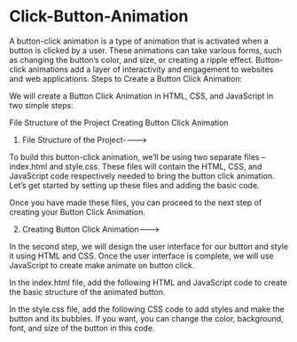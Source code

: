# Click-Button-Animation
A button-click animation is a type of animation that is activated when a button is clicked by a user. These animations can take various forms, such as changing the button’s color, and size, or creating a ripple effect. Button-click animations add a layer of interactivity and engagement to websites and web applications.
Steps to Create a Button Click Animation:

We will create a  Button Click Animation in HTML, CSS, and JavaScript in two simple steps:

File Structure of the Project
Creating Button Click Animation


1. File Structure of the Project---->

To build this button-click animation, we’ll be using two separate files – index.html and style.css. These files will contain the HTML, CSS, and JavaScript code respectively needed to bring the button click animation. Let’s get started by setting up these files and adding the basic code.

Once you have made these files, you can proceed to the next step of creating your Button Click Animation.

2. Creating Button Click Animation--->

In the second step, we will design the user interface for our button and style it using HTML and CSS. Once the user interface is complete, we will use JavaScript to create make animate on button click.

In the index.html file, add the following HTML and JavaScript code to create the basic structure of the animated button.

In the style.css file, add the following CSS code to add styles and make the button and its bubbles. If you want, you can change the color, background, font, and size of the button in this code.
